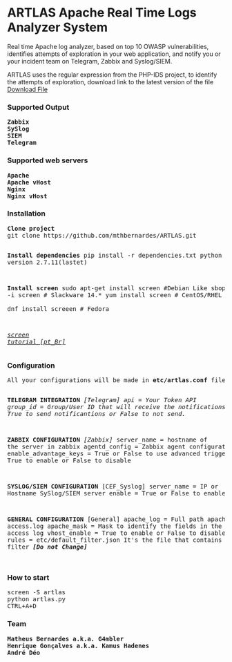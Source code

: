 <h1>ARTLAS Apache Real Time Logs Analyzer System</h1>

<p>
Real time  Apache log analyzer, based on top 10 OWASP vulnerabilities, identifies attempts of exploration in your web application, and notify you or your incident team on Telegram, Zabbix and Syslog/SIEM.
</p>
<p>
ARTLAS uses the regular expression from the PHP-IDS project, to identify the attempts of exploration, download link to the latest version of the file
<a href="https://dev.itratos.de/projects/php-ids/repository/raw/trunk/lib/IDS/default_filter.json">Download File</a>
</p>

<h3>Supported Output</h3>
<pre>
<b>Zabbix</b>
<b>SySlog</b>
<b>SIEM</b>
<b>Telegram</b>
</pre>

<h3>Supported web servers</h3>
<pre>
<b>Apache</b>
<b>Apache vHost</b>
<b>Nginx</b>
<b>Nginx vHost</b>
</pre>

<h3>Installation</h3>
<pre>
<b>Clone project</b>
git clone https://github.com/mthbernardes/ARTLAS.git

<b>Install dependencies</b>
pip install -r dependencies.txt
python version 2.7.11(lastet)

<b>Install screen</b>
sudo apt-get install screen #Debian Like
sbopkg -i screen    # Slackware 14.*
yum install screen # CentOS/RHEL   
dnf install screeen  # Fedora

<a href="http://www.nanoshots.com.br/2016/05/screen-dicas-de-administracao-de-varios.html"><i>screen tutorial [pt_Br]</i></a>
</pre>

<h3>Configuration</h3>
<pre>All your configurations will be made in <b>etc/artlas.conf</b> file.

<b>TELEGRAM INTEGRATION</b>
<i>[Telegram]
api = Your Token API
group_id = Group/User ID that will receive the notifications
enable = True to send notificantions or False to not send.</i>

<b>ZABBIX CONFIGURATION</b>
<i>[Zabbix]</i>
server_name = hostname of the server in zabbix
agentd_config = Zabbix agent configuration file
enable_advantage_keys = True or False to use advanced triggers
enable = True to enable  or False to disable

<b>SYSLOG/SIEM CONFIGURATION</b>
[CEF_Syslog]
server_name = IP or Hostname SySlog/SIEM server
enable = True or False to enable

<b>GENERAL CONFIGURATION</b>
[General]
apache_log = Full path apache access.log
apache_mask = Mask to identify the fields in the apache access log
vhost_enable = True to enable  or False to disable vhosts
rules = etc/default_filter.json It's the file that contains the OWASP filter <b><i>[Do not Change]</i></b>

</pre>

<h3>How to start</h3>
<pre>
screen -S artlas
python artlas.py
CTRL+A+D
</pre>

<h3>Team</h3>
<pre>
<b>Matheus Bernardes a.k.a. G4mbler</b>
<b>Henrique Gonçalves a.k.a. Kamus Hadenes</b>
<b>André Déo</b>
</pre>
